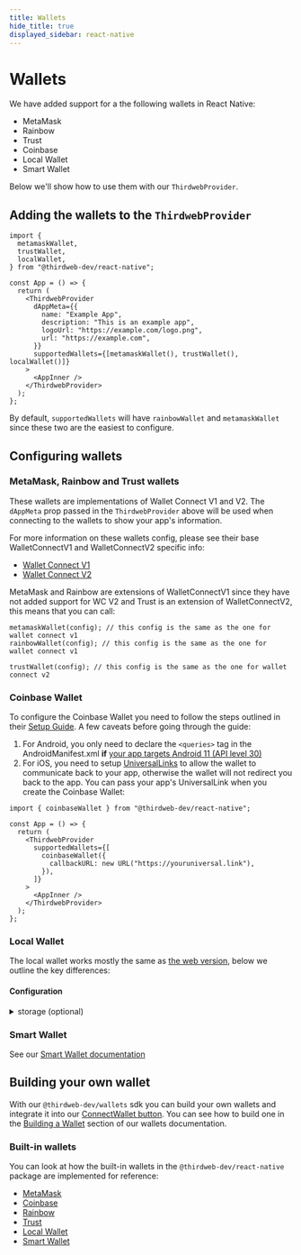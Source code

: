 ```yaml
---
title: Wallets
hide_title: true
displayed_sidebar: react-native
---
```


# Wallets

We have added support for a the following wallets in React Native:

- MetaMask
- Rainbow
- Trust
- Coinbase
- Local Wallet
- Smart Wallet

Below we'll show how to use them with our `ThirdwebProvider`.

## Adding the wallets to the `ThirdwebProvider`

```tsx title="App.tsx"
import {
  metamaskWallet,
  trustWallet,
  localWallet,
} from "@thirdweb-dev/react-native";

const App = () => {
  return (
    <ThirdwebProvider
      dAppMeta={{
        name: "Example App",
        description: "This is an example app",
        logoUrl: "https://example.com/logo.png",
        url: "https://example.com",
      }}
      supportedWallets={[metamaskWallet(), trustWallet(), localWallet()]}
    >
      <AppInner />
    </ThirdwebProvider>
  );
};
```

By default, `supportedWallets` will have `rainbowWallet` and `metamaskWallet` since these two are the easiest to configure.

## Configuring wallets

### MetaMask, Rainbow and Trust wallets

These wallets are implementations of Wallet Connect V1 and V2. The `dAppMeta` prop passed in the `ThirdwebProvider` above will be used when connecting to the wallets to show your app's information.

For more information on these wallets config, please see their base WalletConnectV1 and WalletConnectV2 specific info:

- [Wallet Connect V1](https://portal.thirdweb.com/wallet/wallet-connect-v1)
- [Wallet Connect V2](https://portal.thirdweb.com/wallet/wallet-connect-v2)

MetaMask and Rainbow are extensions of WalletConnectV1 since they have not added support for WC V2 and Trust is an extension of WalletConnectV2, this means that you can call:

```tsx
metamaskWallet(config); // this config is the same as the one for wallet connect v1
rainbowWallet(config); // this config is the same as the one for wallet connect v1

trustWallet(config); // this config is the same as the one for wallet connect v2
```

### Coinbase Wallet

To configure the Coinbase Wallet you need to follow the steps outlined in their [Setup Guide](https://coinbase.github.io/wallet-mobile-sdk/docs/client-sdk/rn-setup). A few caveats before going through the guide:

1. For Android, you only need to declare the `<queries>` tag in the AndroidManifest.xml **if** [your app targets Android 11 (API level 30)](https://developer.android.com/training/package-visibility/declaring)
2. For iOS, you need to setup [UniversalLinks](https://developer.apple.com/ios/universal-links/) to allow the wallet to communicate back to your app, otherwise the wallet will not redirect you back to the app. You can pass your app's UniversalLink when you create the Coinbase Wallet:

```tsx title="App.tsx"
import { coinbaseWallet } from "@thirdweb-dev/react-native";

const App = () => {
  return (
    <ThirdwebProvider
      supportedWallets={[
        coinbaseWallet({
          callbackURL: new URL("https://youruniversal.link"),
        }),
      ]}
    >
      <AppInner />
    </ThirdwebProvider>
  );
};
```

### Local Wallet

The local wallet works mostly the same as [the web version](https://portal.thirdweb.com/wallet/local-wallet), below we outline the key differences:

#### Configuration

<details>
  <summary>storage (optional)</summary>
  <div>

This is the default storage for storing the private key, mnemonic or encrypted JSON. This can be implemented in any way you want, as long as it conforms to the `AsyncStorage` interface:

```typescript
export interface AsyncStorage {
  getItem(key: string): Promise<string | null>;
  setItem(key: string, value: string): Promise<void>;
  removeItem(key: string): Promise<void>;
}
```

If omitted, it defaults to [Expo Secure Store](https://docs.expo.dev/versions/latest/sdk/securestore/), which stores the private key in your device in encrypted storage. We expose the `createSecureStorage(name: string)` utility function which creates a SecureStore instance that conforms to our `AsyncStorage` interface ([see it in our GitHub](https://github.com/thirdweb-dev/js/blob/main/packages/react-native/src/core/SecureStorage.ts#L37))

Example:

```javascript
import { LocalWallet } from "@thirdweb-dev/wallets";

const walletWithOptions = new LocalWallet(
  // highlight-start
  {
    storage: {
      getItem: (key) => {
        // Implement your own storage logic here
      },
      removeItem: (key) => {
        // Implement your own storage logic here
      },
      setItem: (key, value) => {
        // Implement your own storage logic here
      },
    },
  },
  // highlight-end
);
```

  </div>
</details>

### Smart Wallet

See our [Smart Wallet documentation](https://portal.thirdweb.com/wallet/smart-wallet)

## Building your own wallet

With our `@thirdweb-dev/wallets` sdk you can build your own wallets and integrate it into our [ConnectWallet button](https://portal.thirdweb.com/react-native/react-native.connectwallet). You can see how to build one in the [Building a Wallet](https://portal.thirdweb.com/wallet/build-a-wallet) section of our wallets documentation.

### Built-in wallets

You can look at how the built-in wallets in the `@thirdweb-dev/react-native` package are implemented for reference:

- [MetaMask](https://github.com/thirdweb-dev/js/blob/main/packages/react-native/src/evm/wallets/wallets/metamask-wallet.ts)
- [Coinbase](https://github.com/thirdweb-dev/js/blob/main/packages/react-native/src/evm/wallets/wallets/coinbase-wallet.ts)
- [Rainbow](https://github.com/thirdweb-dev/js/blob/main/packages/react-native/src/evm/wallets/wallets/rainbow-wallet.ts)
- [Trust](https://github.com/thirdweb-dev/js/blob/main/packages/react-native/src/evm/wallets/wallets/trust-wallet.ts)
- [Local Wallet](https://github.com/thirdweb-dev/js/blob/main/packages/react-native/src/evm/wallets/wallets/local-wallet.tsx)
- [Smart Wallet](https://github.com/thirdweb-dev/js/blob/main/packages/react-native/src/evm/wallets/wallets/smart-wallet.ts)
